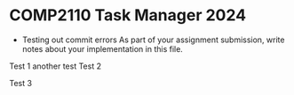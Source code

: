 # COMP2110 Task Manager 2024
- Testing out commit errors
As part of your assignment submission, write notes about your implementation
in this file.

Test 1
another test
Test 2

Test 3